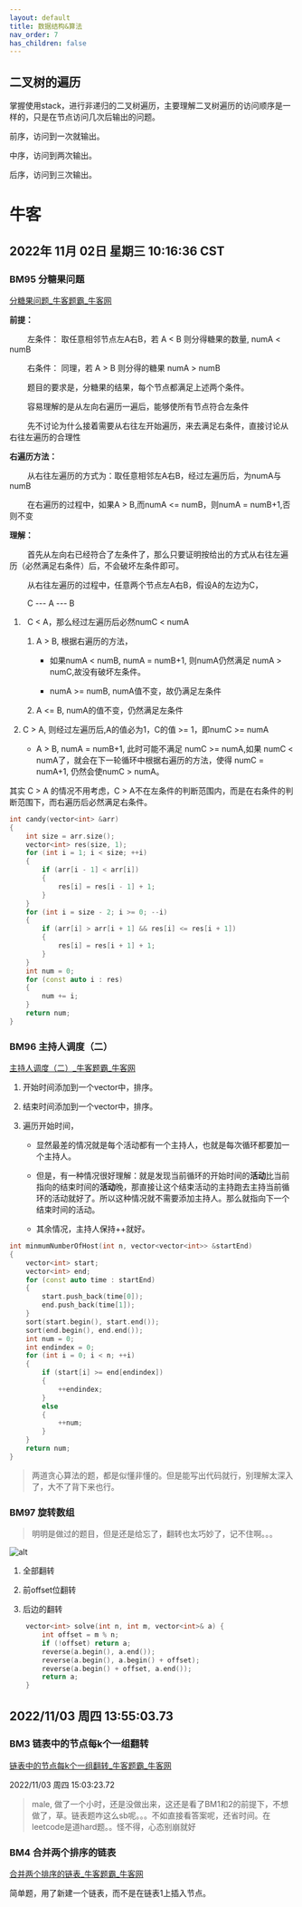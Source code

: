 ```yaml
---
layout: default
title: 数据结构&算法
nav_order: 7
has_children: false
---
```


## 二叉树的遍历

掌握使用stack，进行非递归的二叉树遍历，主要理解二叉树遍历的访问顺序是一样的，只是在节点访问几次后输出的问题。

前序，访问到一次就输出。

中序，访问到两次输出。

后序，访问到三次输出。

# 牛客

## 2022年 11月 02日 星期三 10:16:36 CST

### BM95 分糖果问题

 [分糖果问题_牛客题霸_牛客网](https://www.nowcoder.com/practice/76039109dd0b47e994c08d8319faa352?tpId=295&tqId=1008104&ru=/exam/oj&qru=/ta/format-top101/question-ranking&sourceUrl=%2Fexam%2Foj)

**前提：**

        左条件： 取任意相邻节点左A右B，若 A < B 则分得糖果的数量, numA < numB

        右条件： 同理，若 A > B 则分得的糖果 numA > numB

        题目的要求是，分糖果的结果，每个节点都满足上述两个条件。

        容易理解的是从左向右遍历一遍后，能够使所有节点符合左条件

        先不讨论为什么接着需要从右往左开始遍历，来去满足右条件，直接讨论从右往左遍历的合理性

**右遍历方法：**

        从右往左遍历的方式为：取任意相邻左A右B，经过左遍历后，为numA与numB

        在右遍历的过程中，如果A > B,而numA <= numB，则numA = numB+1,否则不变

**理解：**

        首先从左向右已经符合了左条件了，那么只要证明按给出的方式从右往左遍历（必然满足右条件）后，不会破坏左条件即可。

        从右往左遍历的过程中，任意两个节点左A右B，假设A的左边为C，

        C --- A --- B

1.   C < A，那么经过左遍历后必然numC < numA
   
   1. A > B, 根据右遍历的方法，
      
      - 如果numA < numB, numA = numB+1, 则numA仍然满足 numA > numC,故没有破坏左条件。
      
      - numA >= numB, numA值不变，故仍满足左条件
   
   2. A <= B, numA的值不变，仍然满足左条件

2. C > A, 则经过左遍历后,A的值必为1，C的值 >= 1，即numC >= numA
   
   - A > B, numA = numB+1, 此时可能不满足 numC >= numA,如果 numC < numA了，就会在下一轮循环中根据右遍历的方法，使得 numC = numA+1, 仍然会使numC > numA。

其实 C > A 的情况不用考虑，C > A不在左条件的判断范围内，而是在右条件的判断范围下，而右遍历后必然满足右条件。

```cpp
int candy(vector<int> &arr)
{
    int size = arr.size();
    vector<int> res(size, 1);
    for (int i = 1; i < size; ++i)
    {
        if (arr[i - 1] < arr[i])
        {
            res[i] = res[i - 1] + 1;
        }
    }
    for (int i = size - 2; i >= 0; --i)
    {
        if (arr[i] > arr[i + 1] && res[i] <= res[i + 1])
        {
            res[i] = res[i + 1] + 1;
        }
    }
    int num = 0;
    for (const auto i : res)
    {
        num += i;
    }
    return num;
}
```

### BM96 主持人调度（二）

[主持人调度（二）_牛客题霸_牛客网](https://www.nowcoder.com/practice/4edf6e6d01554870a12f218c94e8a299?tpId=295&tqId=1008104&ru=%2Fexam%2Foj&qru=%2Fta%2Fformat-top101%2Fquestion-ranking&sourceUrl=%252Fexam%252Foj)

1. 开始时间添加到一个vector中，排序。

2. 结束时间添加到一个vector中，排序。

3. 遍历开始时间，
   
   - 显然最差的情况就是每个活动都有一个主持人，也就是每次循环都要加一个主持人。
   
   - 但是，有一种情况很好理解：就是发现当前循环的开始时间的**活动**比当前指向的结束时间的**活动**晚，那直接让这个结束活动的主持跑去主持当前循环的活动就好了。所以这种情况就不需要添加主持人。那么就指向下一个结束时间的活动。
   
   - 其余情况，主持人保持++就好。

```cpp
int minmumNumberOfHost(int n, vector<vector<int>> &startEnd)
{
    vector<int> start;
    vector<int> end;
    for (const auto time : startEnd)
    {
        start.push_back(time[0]);
        end.push_back(time[1]);
    }
    sort(start.begin(), start.end());
    sort(end.begin(), end.end());
    int num = 0;
    int endindex = 0;
    for (int i = 0; i < n; ++i)
    {
        if (start[i] >= end[endindex])
        {
            ++endindex;
        }
        else
        {
            ++num;
        }
    }
    return num;
}
```

> 两道贪心算法的题，都是似懂非懂的。但是能写出代码就行，别理解太深入了，大不了背下来也行。

### BM97 旋转数组

> 明明是做过的题目，但是还是给忘了，翻转也太巧妙了，记不住啊。。。

![alt](https://uploadfiles.nowcoder.com/images/20220205/397721558_1644051736400/3E6A48137367D997F49AB13EF302653A)

1. 全部翻转

2. 前offset位翻转

3. 后边的翻转

```cpp
    vector<int> solve(int n, int m, vector<int>& a) {
        int offset = m % n;
        if (!offset) return a;
        reverse(a.begin(), a.end());
        reverse(a.begin(), a.begin() + offset);
        reverse(a.begin() + offset, a.end());
        return a;
    }
```



## 2022/11/03 周四 13:55:03.73

### BM3 链表中的节点每k个一组翻转

[链表中的节点每k个一组翻转_牛客题霸_牛客网](https://www.nowcoder.com/practice/b49c3dc907814e9bbfa8437c251b028e?tpId=295&tqId=722&ru=/exam/oj&qru=/ta/format-top101/question-ranking&sourceUrl=%2Fexam%2Foj)

2022/11/03 周四 15:03:23.72

> male, 做了一个小时，还是没做出来，这还是看了BM1和2的前提下，不想做了，草。链表题咋这么sb呢。。。不如直接看答案呢，还省时间。在leetcode是道hard题。。怪不得，心态别崩就好





### BM4 合并两个排序的链表

[合并两个排序的链表_牛客题霸_牛客网](https://www.nowcoder.com/practice/d8b6b4358f774294a89de2a6ac4d9337?tpId=295&tqId=23267&ru=/exam/oj&qru=/ta/format-top101/question-ranking&sourceUrl=%2Fexam%2Foj)

简单题，用了新建一个链表，而不是在链表1上插入节点。
